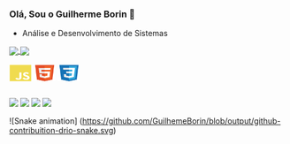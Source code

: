 ### Olá, Sou o Guilherme Borin 👋

- Análise e Desenvolvimento de Sistemas

<!-- <picture>
  <source
    srcset="https://github-readme-stats.vercel.app/api?username=GuilhemeBorin&show_icons=true&theme=dark"
    media="(prefers-color-scheme: dark)"
  />
  <source
    srcset="https://github-readme-stats.vercel.app/api?username=GuilhemeBorin&show_icons=true"
    media="(prefers-color-scheme: light), (prefers-color-scheme: no-preference)"
  />
  <img src="https://github-readme-stats.vercel.app/api?username=GuilhemeBorin&show_icons=true" />
</picture> -->
<div>
  <a href="https://github.com/anuraghazra/github-readme-stats">
  <img height=195 align="center" src="https://github-readme-stats.vercel.app/api?username=GuilhemeBorin" />
</a>
<a href="https://github.com/anuraghazra/convoychat">
  <img height=195 align="center" src="https://github-readme-stats.vercel.app/api/top-langs?username=GuilhemeBorin&layout=compact&langs_count=8&card_width=320" />
</a>
</div>



<div style="display: inline_block"><br>
  <img align="center" alt="Borin-Js" height="30" width="40" src="https://raw.githubusercontent.com/devicons/devicon/master/icons/javascript/javascript-plain.svg">
  <img align="center" alt="Borin-HTML" height="30" width="40" src="https://raw.githubusercontent.com/devicons/devicon/master/icons/html5/html5-original.svg">
  <img align="center" alt="Borin-CSS" height="30" width="40" src="https://raw.githubusercontent.com/devicons/devicon/master/icons/css3/css3-original.svg">
</div>

 ##

<div> 
  <a href="https://instagram.com/gborin_" target="_blank"><img src="https://img.shields.io/badge/-Instagram-%23E4405F?style=for-the-badge&logo=instagram&logoColor=white" target="_blank"></a>
 <a href="https://discord.gg/wagxzStdcR" target="_blank"><img src="https://img.shields.io/badge/Discord-7289DA?style=for-the-badge&logo=discord&logoColor=white" target="_blank"></a> 
  <a href = "mailto:guilhermerbg2004@gmail.com"><img src="https://img.shields.io/badge/-Gmail-%23333?style=for-the-badge&logo=gmail&logoColor=white" target="_blank"></a>
  <a href="https://www.linkedin.com/in/guilherme-borin-galeno-90a940226" target="_blank"><img src="https://img.shields.io/badge/-LinkedIn-%230077B5?style=for-the-badge&logo=linkedin&logoColor=white" target="_blank"></a> 
</div>

![Snake animation] (https://github.com/GuilhemeBorin/blob/output/github-contribuition-drio-snake.svg)
